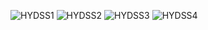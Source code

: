 ![HYDSS1](https://github.com/cagataygedik/Hydronaut/assets/63191649/8a180f3f-ac0d-4144-8036-fa1a3c317d41)
![HYDSS2](https://github.com/cagataygedik/Hydronaut/assets/63191649/3add20cd-0430-4e90-a65f-5d1ab2cb0895)
![HYDSS3](https://github.com/cagataygedik/Hydronaut/assets/63191649/b0e13050-0366-4375-9a28-e18a4b6c6a39)
![HYDSS4](https://github.com/cagataygedik/Hydronaut/assets/63191649/226af711-a868-44a4-a4c4-95e408117c84)
